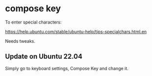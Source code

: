 # compose key

To enter special characters: 

https://help.ubuntu.com/stable/ubuntu-help/tips-specialchars.html.en

Needs tweaks.

## Update on Ubuntu 22.04

Simply go to keyboard settings, Compose Key and change it.
